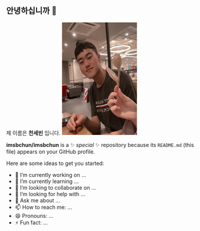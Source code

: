 ## 안녕하십니까 👋
제 이름은 __천세빈__ 입니다.
<img src="https://github.com/imsbchun/imsbchun/blob/main/KakaoTalk_20220916_135936900.jpg" width="200" height="300"/>

**imsbchun/imsbchun** is a ✨ _special_ ✨ repository because its `README.md` (this file) appears on your GitHub profile.

Here are some ideas to get you started:

- 🔭 I’m currently working on ...
- 🌱 I’m currently learning ...
- 👯 I’m looking to collaborate on ...
- 🤔 I’m looking for help with ...
- 💬 Ask me about ...
- 📫 How to reach me: ...
- 😄 Pronouns: ...
- ⚡ Fun fact: ...

